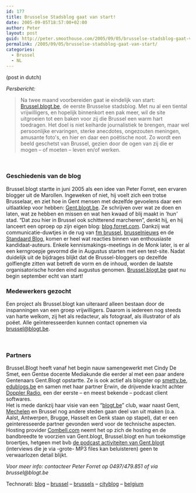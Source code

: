 ```yaml
---
id: 177
title: Brusselse Stadsblog gaat van start!
date: 2005-09-05T18:57:00+02:00
author: Peter
layout: post
guid: http://peter.smoothouse.com/2005/09/05/brusselse-stadsblog-gaat-van-start/
permalink: /2005/09/05/brusselse-stadsblog-gaat-van-start/
categories:
  - Brussel
  - NL
---
```

(post in dutch)

_Persbericht:_

> Na twee maand voorbereiden gaat ie eindelijk van start: [Brussel.blogt.be](http://brussel.blogt.be), de eerste Brusselse stadsblog. Met nu al een tiental vrijwilligers, en hopelijk binnenkort een pak meer, wil de site uitgroeien tot een baken voor zij die Brussel een warm hart toedragen. Het doel is niet keiharde journalistiek te brengen, maar wel persoonlijke ervaringen, sterke anecdotes, ongezouten meningen, amusante foto's, en hier en daar een poëtische noot. Zo wordt een beeld geschetst van Brussel, gezien door de ogen van zij die er mogen &#8211; of moeten &#8211; leven en/of werken.

 

### Geschiedenis van de blog

Brussel.blogt startte in juni 2005 als een idee van Peter Forret, een ervaren blogger uit de Marollen. Ingeweken of niet, hij voelt zich een trotse Brusselaar, en ziet hoe in Gent mensen met dezelfde gevoelens daar een uitlaatklep voor hebben: [Gent.blogt.be](http://gent.blogt.be). Ze schrijven over wat ze doen en laten, wat ze hebben en missen en wat hen kwaad of blij maakt in _&#8216;hun'_ stad. &#8220;Dat zou hier in Brussel ook schitterend marcheren&#8221;, denkt hij, en hij lanceert een oproep op zijn eigen blog: [blog.forret.com](/blog/2005/07/gezocht-medewerkers-voor.html). Dankzij wat communicatie-duwtjes in de rug van [fm brussel](http://www.fmbrussel.be/?q=node/view/28), [brusselnieuws](http://www.brusselnieuws.be/site/rubrieken/1091100512/page.htm?&newsID=1120568629) en de [Standaard Blog](http://standaard.typepad.com/en_nu_even_ernstig/2005/07/brussel_blogt.html), komen er heel wat reacties binnen van enthousiaste kandidaat-auteurs. Enkele kennismakings-meetings in de Monk later, is er al een kerngroepje gevormd die in Augustus starten met een test-site. Nadat duidelijk uit de bijdrages blijkt dat de Brussel-bloggers op dezelfde golflengte zitten wat betreft de vorm en de inhoud, worden de laatste organisatorische horden eind augustus genomen. [Brussel.blogt.be](http://brussel.blogt.be) gaat nu begin september echt van start! 

### Medewerkers gezocht

Een project als Brussel.blogt kan uiteraard alleen bestaan door de inspanningen van een groep vrijwilligers. Daarom is iedereen nog steeds van harte welkom, zij het als redacteur, als fotograaf, als illustrator of als poëet. Alle geïnteresseerden kunnen contact opnemen via <brussel@blogt.be>.

 

### Partners

Brussel.Blogt heeft vanaf het begin nauw samengewerkt met Cindy De Smet, een Gentse docente Mediakunde die eerder al met een paar andere Gentenaars Gent.Blogt opstartte. Ze is ook actief als blogster op [smetty.be](http://www.smetty.be), [edublogs.be](http://www.edublogs.be) en samen met haar partner Erwin, de drijvende kracht achter [Doppler Radio](http://www.dopplerradio.net), een der eerste &#8211; en meest bekende &#8211; podcast client softwares.  
Het is mede dankzij haar visie van een &#8220;[blogt.be](http://www.blogt.be)&#8221; club, waar naast Gent, [Mechelen](http://mechelen.blogt.be) en Brussel nog andere steden gaan deel van uit maken (o.a. Aalst, Antwerpen, Brugge, Hasselt en Genk staan op stapel), dat er een geinteresseerde partner gevonden werd voor de technische aspecten. Hosting provider [Combell.com](http://www.combell.com/) neemt het op zich de hosting en de bandbreedte te voorzien van Gent.blogt, Brussel.blogt en hun toekomstige broertjes, hetgeen met bvb [de podcast activiteiten van Gent.blogt](http://gent.blogt.be/category/podcasts/) (interviews die je via -grote- MP3 files kan beluisteren) geen te verwaarlozen detail blijkt. 

_Voor meer info: contacteer Peter Forret op 0497/479.851 of via brussel@blogt.be_ 

Technorati: <a href="http://technorati.com/tag/blog" rel="tag">blog</a> &#8211; <a href="http://technorati.com/tag/brussel" rel="tag">brussel</a> &#8211; <a href="http://technorati.com/tag/brussels" rel="tag">brussels</a> &#8211; <a href="http://technorati.com/tag/cityblog" rel="tag">cityblog</a> &#8211; <a href="http://technorati.com/tag/belgium" rel="tag">belgium</a>